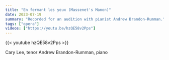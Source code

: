```yaml
---
title: "En fermant les yeux (Massenet's Manon)"
date: 2023-07-19
summary: "Recorded for an audition with pianist Andrew Brandon-Rumman."
tags: ["opera"]
videos: ["https://youtu.be/hzQE58v2Pps"]
---
```


{{< youtube hzQE58v2Pps >}}

Cary Lee, tenor
Andrew Brandon-Rumman, piano
